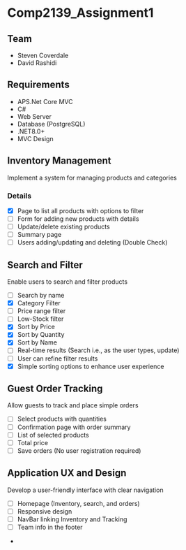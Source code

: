 # Comp2139_Assignment1

## Team
- Steven Coverdale
- David Rashidi

## Requirements
- APS.Net Core MVC
- C#
- Web Server
- Database (PostgreSQL)
- .NET8.0+
- MVC Design

## Inventory Management
Implement a system for managing products and categories

### Details
- [x] Page to list all products with options to filter
- [ ] Form for adding new products with details
- [ ] Update/delete existing products
- [ ] Summary page
- [ ] Users adding/updating and deleting (Double Check)

## Search and Filter
Enable users to search and filter products

- [ ] Search by name
- [x] Category Filter
- [ ] Price range filter
- [ ] Low-Stock filter
- [x] Sort by Price
- [x] Sort by Quantity
- [x] Sort by Name
- [ ] Real-time results (Search i.e., as the user types, update)
- [ ] User can refine filter results
- [x] Simple sorting options to enhance user experience

## Guest Order Tracking
Allow guests to track and place simple orders

- [ ] Select products with quantities
- [ ] Confirmation page with order summary
- [ ] List of selected products
- [ ] Total price
- [ ] Save orders (No user registration required)

## Application UX and Design
Develop a user-friendly interface with clear navigation

- [ ] Homepage (Inventory, search, and orders)
- [ ] Responsive design
- [ ] NavBar linking Inventory and Tracking
- [ ] Team info in the footer
-
